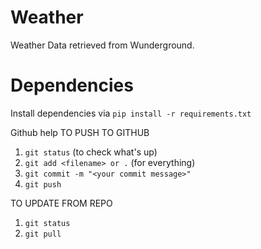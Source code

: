 # Weather
Weather Data retrieved from Wunderground.

# Dependencies
Install dependencies via `pip install -r requirements.txt`

 Github help
 TO PUSH TO GITHUB
 1. `git status` (to check what's up)
 2. `git add <filename> or .` (for everything)
 3. `git commit -m "<your commit message>"`
 4. `git push`

 TO UPDATE FROM REPO
 1. `git status`
 2. `git pull`

